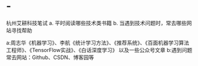 # -
杭州艾耕科技笔试
a. 平时阅读哪些技术类书籍 
b. 当遇到技术问题时，常去哪些网站寻找帮助

a:周志华《机器学习》、李航《统计学习方法》、《推荐系统》、《百面机器学习算法工程师》、《TensorFlow实战》、《白话深度学习》
  以及一些公众号文章
b:遇到问题常去网站：Github、CSDN、博客园等
